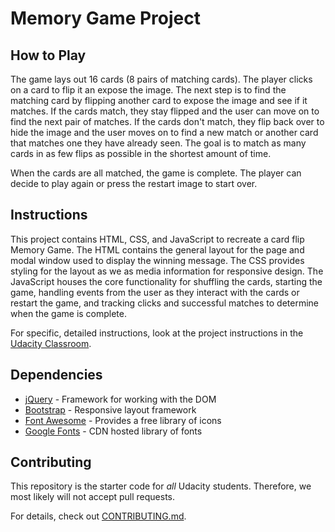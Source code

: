 # Memory Game Project

## How to Play

The game lays out 16 cards (8 pairs of matching cards).  The player clicks on a card to flip it an expose the image.  The next step is to find the matching card by flipping another card to expose the image and see if it matches.  If the cards match, they stay flipped and the user can move on to find the next pair of matches.  If the cards don't match, they flip back over to hide the image and the user moves on to find a new match or another card that matches one they have already seen.  The goal is to match as many cards in as few flips as possible in the shortest amount of time.

When the cards are all matched, the game is complete.  The player can decide to play again or press the restart image to start over.

## Instructions

This project contains HTML, CSS, and JavaScript to recreate a card flip Memory Game.  The HTML contains the general layout for the page and modal window used to display the winning message.  The CSS provides styling for the layout as we as media information for responsive design.  The JavaScript houses the core functionality for shuffling the cards, starting the game, handling events from the user as they interact with the cards or restart the game, and tracking clicks and successful matches to determine when the game is complete.

For specific, detailed instructions, look at the project instructions in the [Udacity Classroom](https://classroom.udacity.com/me).

## Dependencies
* [jQuery](https://jquery.com/) - Framework for working with the DOM
* [Bootstrap](http://getbootstrap.com/) - Responsive layout framework
* [Font Awesome](https://origin.fontawesome.com/) - Provides a free library of icons
* [Google Fonts](https://developers.google.com/fonts/) - CDN hosted library of fonts

## Contributing

This repository is the starter code for _all_ Udacity students. Therefore, we most likely will not accept pull requests.

For details, check out [CONTRIBUTING.md](CONTRIBUTING.md).

